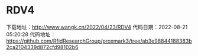 # RDV4
下载地址：http://www.wangk.cn/2022/04/23/RDV4
代码日期：2022-08-21 05:20:28
代码地址：https://github.com/RfidResearchGroup/proxmark3/tree/ab3e98844188383b2ca2104339d872cfd98102b6
